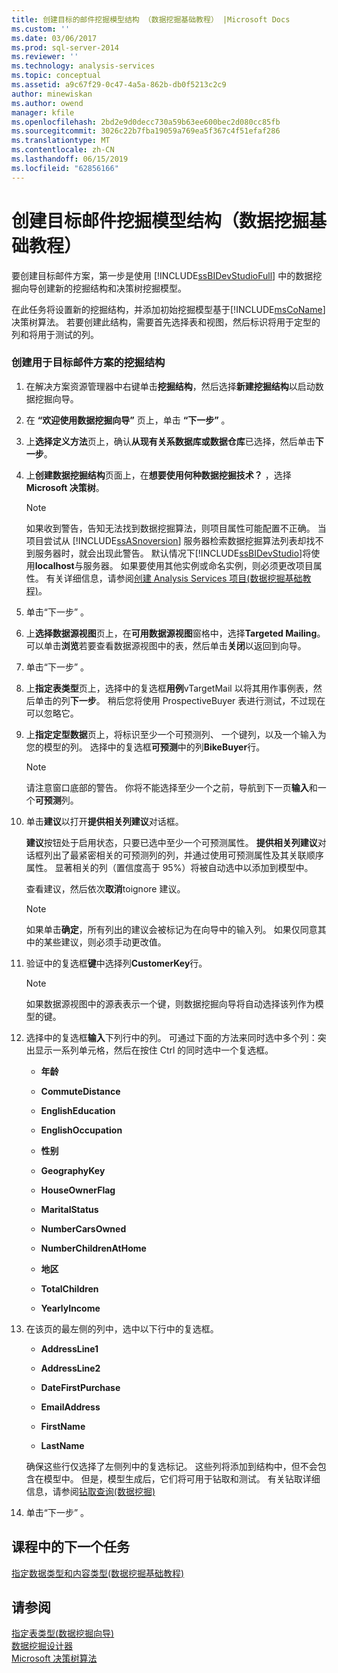 ```yaml
---
title: 创建目标的邮件挖掘模型结构 （数据挖掘基础教程） |Microsoft Docs
ms.custom: ''
ms.date: 03/06/2017
ms.prod: sql-server-2014
ms.reviewer: ''
ms.technology: analysis-services
ms.topic: conceptual
ms.assetid: a9c67f29-0c47-4a5a-862b-db0f5213c2c9
author: minewiskan
ms.author: owend
manager: kfile
ms.openlocfilehash: 2bd2e9d0decc730a59b63ee600bec2d080cc85fb
ms.sourcegitcommit: 3026c22b7fba19059a769ea5f367c4f51efaf286
ms.translationtype: MT
ms.contentlocale: zh-CN
ms.lasthandoff: 06/15/2019
ms.locfileid: "62856166"
---
```

# <a name="creating-a-targeted-mailing-mining-model-structure-basic-data-mining-tutorial"></a>创建目标邮件挖掘模型结构（数据挖掘基础教程）
  要创建目标邮件方案，第一步是使用 [!INCLUDE[ssBIDevStudioFull](../includes/ssbidevstudiofull-md.md)] 中的数据挖掘向导创建新的挖掘结构和决策树挖掘模型。  
  
 在此任务将设置新的挖掘结构，并添加初始挖掘模型基于[!INCLUDE[msCoName](../includes/msconame-md.md)]决策树算法。 若要创建此结构，需要首先选择表和视图，然后标识将用于定型的列和将用于测试的列。  
  
### <a name="to-create-a-mining-structure-for-the-targeted-mailing-scenario"></a>创建用于目标邮件方案的挖掘结构  
  
1.  在解决方案资源管理器中右键单击**挖掘结构**，然后选择**新建挖掘结构**以启动数据挖掘向导。  
  
2.  在 **“欢迎使用数据挖掘向导”** 页上，单击 **“下一步”** 。  
  
3.  上**选择定义方法**页上，确认**从现有关系数据库或数据仓库**已选择，然后单击**下一步**。  
  
4.  上**创建数据挖掘结构**页面上，在**想要使用何种数据挖掘技术？** ，选择**Microsoft 决策树**。  
  
    > [!NOTE]  
    >  如果收到警告，告知无法找到数据挖掘算法，则项目属性可能配置不正确。 当项目尝试从 [!INCLUDE[ssASnoversion](../includes/ssasnoversion-md.md)] 服务器检索数据挖掘算法列表却找不到服务器时，就会出现此警告。 默认情况下[!INCLUDE[ssBIDevStudio](../includes/ssbidevstudio-md.md)]将使用**localhost**与服务器。 如果要使用其他实例或命名实例，则必须更改项目属性。 有关详细信息，请参阅[创建 Analysis Services 项目&#40;数据挖掘基础教程&#41;](../../2014/tutorials/creating-an-analysis-services-project-basic-data-mining-tutorial.md)。  
  
5.  单击“下一步”  。  
  
6.  上**选择数据源视图**页上，在**可用数据源视图**窗格中，选择**Targeted Mailing**。 可以单击**浏览**若要查看数据源视图中的表，然后单击**关闭**以返回到向导。  
  
7.  单击“下一步”  。  
  
8.  上**指定表类型**页上，选择中的复选框**用例**vTargetMail 以将其用作事例表，然后单击的列**下一步**。 稍后您将使用 ProspectiveBuyer 表进行测试，不过现在可以忽略它。  
  
9. 上**指定定型数据**页上，将标识至少一个可预测列、 一个键列，以及一个输入为您的模型的列。 选择中的复选框**可预测**中的列**BikeBuyer**行。  
  
    > [!NOTE]  
    >  请注意窗口底部的警告。 你将不能选择至少一个之前，导航到下一页**输入**和一个**可预测**列。  
  
10. 单击**建议**以打开**提供相关列建议**对话框。  
  
     **建议**按钮处于启用状态，只要已选中至少一个可预测属性。 **提供相关列建议**对话框列出了最紧密相关的可预测列的列，并通过使用可预测属性及其关联顺序属性。 显著相关的列（置信度高于 95%）将被自动选中以添加到模型中。  
  
     查看建议，然后依次**取消**toignore 建议。  
  
    > [!NOTE]  
    >  如果单击**确定**，所有列出的建议会被标记为在向导中的输入列。 如果仅同意其中的某些建议，则必须手动更改值。  
  
11. 验证中的复选框**键**中选择列**CustomerKey**行。  
  
    > [!NOTE]  
    >  如果数据源视图中的源表表示一个键，则数据挖掘向导将自动选择该列作为模型的键。  
  
12. 选择中的复选框**输入**下列行中的列。 可通过下面的方法来同时选中多个列：突出显示一系列单元格，然后在按住 Ctrl 的同时选中一个复选框。  
  
    -   **年龄**  
  
    -   **CommuteDistance**  
  
    -   **EnglishEducation**  
  
    -   **EnglishOccupation**  
  
    -   **性别**  
  
    -   **GeographyKey**  
  
    -   **HouseOwnerFlag**  
  
    -   **MaritalStatus**  
  
    -   **NumberCarsOwned**  
  
    -   **NumberChildrenAtHome**  
  
    -   **地区**  
  
    -   **TotalChildren**  
  
    -   **YearlyIncome**  
  
13. 在该页的最左侧的列中，选中以下行中的复选框。  
  
    -   **AddressLine1**  
  
    -   **AddressLine2**  
  
    -   **DateFirstPurchase**  
  
    -   **EmailAddress**  
  
    -   **FirstName**  
  
    -   **LastName**  
  
     确保这些行仅选择了左侧列中的复选标记。 这些列将添加到结构中，但不会包含在模型中。 但是，模型生成后，它们将可用于钻取和测试。 有关钻取详细信息，请参阅[钻取查询&#40;数据挖掘&#41;](../../2014/analysis-services/data-mining/drillthrough-queries-data-mining.md)  
  
14. 单击“下一步”  。  
  
## <a name="next-task-in-lesson"></a>课程中的下一个任务  
 [指定数据类型和内容类型&#40;数据挖掘基础教程&#41;](../../2014/tutorials/specifying-the-data-type-and-content-type-basic-data-mining-tutorial.md)  
  
## <a name="see-also"></a>请参阅  
 [指定表类型&#40;数据挖掘向导&#41;](../../2014/analysis-services/specify-table-types-data-mining-wizard.md)   
 [数据挖掘设计器](../../2014/analysis-services/data-mining/data-mining-designer.md)   
 [Microsoft 决策树算法](../../2014/analysis-services/data-mining/microsoft-decision-trees-algorithm.md)  
  
  
